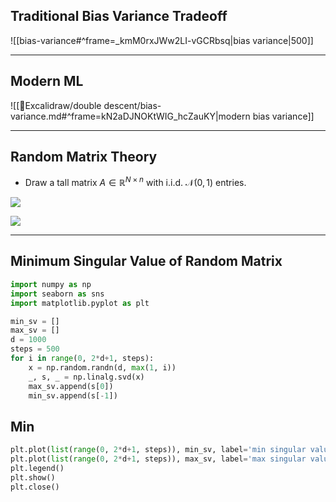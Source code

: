 
## Traditional Bias Variance Tradeoff

![[bias-variance#^frame=_kmM0rxJWw2LI-vGCRbsq|bias variance|500]]


---

## Modern ML

![[🎨Excalidraw/double descent/bias-variance.md#^frame=kN2aDJNOKtWIG_hcZauKY|modern bias variance]]




---

## Random Matrix Theory

- Draw a tall matrix $A \in \mathbb{R}^{N \times n}$ with i.i.d. $\mathcal{N}(0,1)$ entries.

![](https://i.imgur.com/Z4ydNtP.png)

![](https://i.imgur.com/EK7EZe9.png)

---
## Minimum Singular Value of Random Matrix

```python
import numpy as np  
import seaborn as sns  
import matplotlib.pyplot as plt

min_sv = []
max_sv = []
d = 1000
steps = 500
for i in range(0, 2*d+1, steps):  
	x = np.random.randn(d, max(1, i))  
	_, s, _ = np.linalg.svd(x)  
	max_sv.append(s[0])  
	min_sv.append(s[-1])  

 ```


## Min

```python
plt.plot(list(range(0, 2*d+1, steps)), min_sv, label='min singular value')  
plt.plot(list(range(0, 2*d+1, steps)), max_sv, label='max singular value')  
plt.legend()  
plt.show()
plt.close()

```
